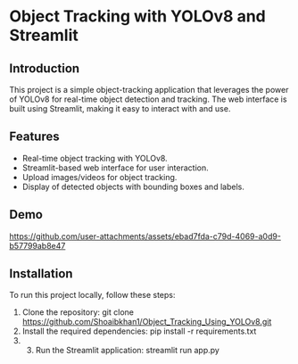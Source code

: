 # Object Tracking with YOLOv8 and Streamlit

## Introduction
This project is a simple object-tracking application that leverages the power of YOLOv8 for real-time object detection and tracking. The web interface is built using Streamlit, making it easy to interact with and use.

## Features
- Real-time object tracking with YOLOv8.
- Streamlit-based web interface for user interaction.
- Upload images/videos for object tracking.
- Display of detected objects with bounding boxes and labels.

## Demo


https://github.com/user-attachments/assets/ebad7fda-c79d-4069-a0d9-b57799ab8e47



## Installation
To run this project locally, follow these steps:

1. Clone the repository: git clone https://github.com/Shoaibkhan1/Object_Tracking_Using_YOLOv8.git
2. Install the required dependencies: pip install -r requirements.txt
3. 3. Run the Streamlit application: streamlit run app.py

   
